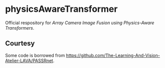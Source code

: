 # physicsAwareTransformer
Official respository for *Array Camera Image Fusion using Physics-Aware Transformers*.

## Courtesy
Some code is borrowed from https://github.com/The-Learning-And-Vision-Atelier-LAVA/PASSRnet.

